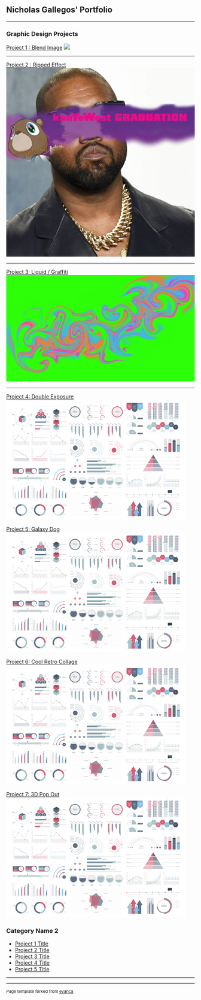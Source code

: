 ## Nicholas Gallegos' Portfolio

---

### Graphic Design Projects 

[Project 1 : Blend Image](/sample_page)
<img src="images/blendimages.png?raw=true"/>

---
[Project 2 : Ripped Effect](/pdf/sample_presentation.pdf)
<img src="images/kanye finished.png?raw=true"/>

---
[Project 3: Liquid / Graffiti](http://example.com/)
<img src="images/Liquid Graffiti.png?raw=true"/>

---
[Project 4: Double Exposure ](http://example.com/)
<img src="images/dummy_thumbnail.jpg?raw=true"/>


[Project 5: Galaxy Dog](http://example.com/)
<img src="images/dummy_thumbnail.jpg?raw=true"/>

[Project 6: Cool Retro Collage](http://example.com/)
<img src="images/dummy_thumbnail.jpg?raw=true"/>


[Project 7: 3D Pop Out](http://example.com/)
<img src="images/dummy_thumbnail.jpg?raw=true"/>

### Category Name 2

- [Project 1 Title](http://example.com/)
- [Project 2 Title](http://example.com/)
- [Project 3 Title](http://example.com/)
- [Project 4 Title](http://example.com/)
- [Project 5 Title](http://example.com/)

---




---
<p style="font-size:11px">Page template forked from <a href="https://github.com/evanca/quick-portfolio">evanca</a></p>
<!-- Remove above link if you don't want to attibute -->
